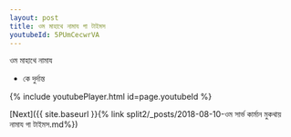 ```yaml
---
layout: post
title: ওম মাহাথে নামায গা টাইমস
youtubeId: 5PUmCecwrVA
---
```

 
 
 ওম মাহাথে নামায  
 
 -  কে দুর্দান্ত 
 
  
 
  
 
 
 
 
 
 


{% include youtubePlayer.html id=page.youtubeId %}
 
[Next]({{ site.baseurl }}{% link  split2/_posts/2018-08-10-ওম সার্ভ কার্মান মুকথায় নামায গা টাইমস.md%})
 
